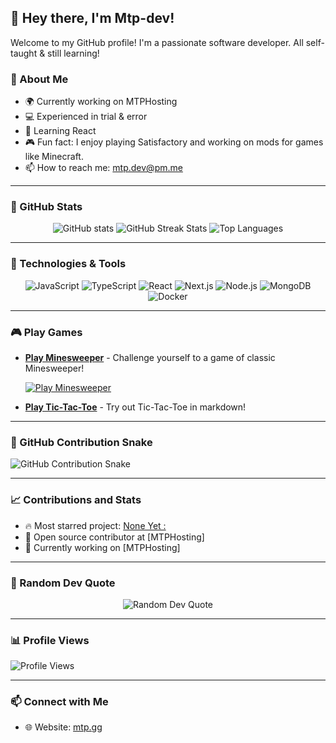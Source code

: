 ## 👋 Hey there, I'm Mtp-dev!

Welcome to my GitHub profile! I'm a passionate software developer. All self-taught & still learning!

### 🚀 About Me
- 🌍 Currently working on MTPHosting
- 💻 Experienced in trial & error
- 🌱 Learning React
- 🎮 Fun fact: I enjoy playing Satisfactory and working on mods for games like Minecraft.
- 📫 How to reach me: mtp.dev@pm.me

---

### 💼 GitHub Stats

<p align="center">
  <img src="https://github-readme-stats.vercel.app/api?username=Mtp-dev&show_icons=true&theme=radical" alt="GitHub stats" />
  <img src="https://github-readme-streak-stats.herokuapp.com/?user=Mtp-dev&theme=radical" alt="GitHub Streak Stats" />
  <img src="https://github-readme-stats.vercel.app/api/top-langs/?username=Mtp-dev&layout=compact&theme=radical" alt="Top Languages" />
</p>

---

### 🔧 Technologies & Tools
<p align="center">
  <img alt="JavaScript" src="https://img.shields.io/badge/-JavaScript-F7DF1E?style=flat-square&logo=javascript&logoColor=black" />
  <img alt="TypeScript" src="https://img.shields.io/badge/-TypeScript-007ACC?style=flat-square&logo=typescript&logoColor=white" />
  <img alt="React" src="https://img.shields.io/badge/-React-61DAFB?style=flat-square&logo=react&logoColor=black" />
  <img alt="Next.js" src="https://img.shields.io/badge/-Next.js-000000?style=flat-square&logo=next.js&logoColor=white" />
  <img alt="Node.js" src="https://img.shields.io/badge/-Node.js-339933?style=flat-square&logo=node.js&logoColor=white" />
  <img alt="MongoDB" src="https://img.shields.io/badge/-MongoDB-47A248?style=flat-square&logo=mongodb&logoColor=white" />
  <img alt="Docker" src="https://img.shields.io/badge/-Docker-2496ED?style=flat-square&logo=docker&logoColor=white" />
</p>

---

### 🎮 Play Games

- **[Play Minesweeper](https://googology.fandom.com/wiki/Minesweeper)** - Challenge yourself to a game of classic Minesweeper!
  
  [![Play Minesweeper](https://img.shields.io/badge/-Play%20Minesweeper-green?style=for-the-badge)](https://googology.fandom.com/wiki/Minesweeper)

- **[Play Tic-Tac-Toe](https://github.com/Mtp-dev/tic-tac-toe)** - Try out Tic-Tac-Toe in markdown!

---

### 🐍 GitHub Contribution Snake

![GitHub Contribution Snake](https://github.com/Mtp-dev/Mtp-dev/blob/output/github-contribution-grid-snake.svg)

---

### 📈 Contributions and Stats

- 🔥 Most starred project: [None Yet :](https://github.com/Mtp-dev)
- 🚀 Open source contributor at [MTPHosting]
- 💼 Currently working on [MTPHosting]

---

### 🎨 Random Dev Quote

<p align="center">
  <img src="https://quotes-github-readme.vercel.app/api?type=horizontal&theme=radical" alt="Random Dev Quote" />
</p>

---

### 📊 Profile Views

![Profile Views](https://komarev.com/ghpvc/?username=Mtp-dev&color=green)

---

### 📫 Connect with Me

- 🌐 Website: [mtp.gg](https://mtp.gg)

